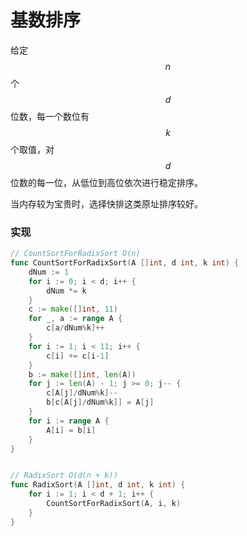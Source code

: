 # 基数排序

给定$$n$$个$$d$$位数，每一个数位有$$k$$个取值，对$$d$$位数的每一位，从低位到高位依次进行稳定排序。

当内存较为宝贵时，选择快排这类原址排序较好。

### 实现
```go
// CountSortForRadixSort O(n)
func CountSortForRadixSort(A []int, d int, k int) {
	dNum := 1
	for i := 0; i < d; i++ {
		dNum *= k
	}
	c := make([]int, 11)
	for _, a := range A {
		c[a/dNum%k]++
	}
	for i := 1; i < 11; i++ {
		c[i] += c[i-1]
	}
	b := make([]int, len(A))
	for j := len(A) - 1; j >= 0; j-- {
		c[A[j]/dNum%k]--
		b[c[A[j]/dNum%k]] = A[j]
	}
	for i := range A {
		A[i] = b[i]
	}
}


// RadixSort O(d(n + k))
func RadixSort(A []int, d int, k int) {
	for i := 1; i < d + 1; i++ {
		CountSortForRadixSort(A, i, k)
	}
}
```

